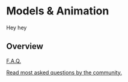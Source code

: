 # Models & Animation
Hey hey

## Overview
<section class="destinations">
	<div class="card-content">
		<a href="blog" class="card-header">
			<span>
				F.A.Q.
			</span>
			<p class="card-description">
				Read most asked questions by the community.
			</p>
		</a>		
	</div>
</section>